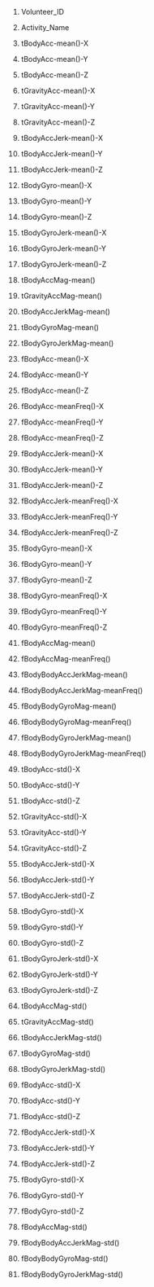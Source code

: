 1.	Volunteer_ID

2.	Activity_Name

3.	tBodyAcc-mean()-X

4.	tBodyAcc-mean()-Y

5.	tBodyAcc-mean()-Z

6.	tGravityAcc-mean()-X

7.	tGravityAcc-mean()-Y

8.	tGravityAcc-mean()-Z

9.	tBodyAccJerk-mean()-X

10.	tBodyAccJerk-mean()-Y

11.	tBodyAccJerk-mean()-Z

12.	tBodyGyro-mean()-X

13.	tBodyGyro-mean()-Y

14.	tBodyGyro-mean()-Z

15.	tBodyGyroJerk-mean()-X

16.	tBodyGyroJerk-mean()-Y

17.	tBodyGyroJerk-mean()-Z

18.	tBodyAccMag-mean()

19.	tGravityAccMag-mean()

20.	tBodyAccJerkMag-mean()

21.	tBodyGyroMag-mean()

22.	tBodyGyroJerkMag-mean()

23.	fBodyAcc-mean()-X

24.	fBodyAcc-mean()-Y

25.	fBodyAcc-mean()-Z

26.	fBodyAcc-meanFreq()-X

27.	fBodyAcc-meanFreq()-Y

28.	fBodyAcc-meanFreq()-Z

29.	fBodyAccJerk-mean()-X

30.	fBodyAccJerk-mean()-Y

31.	fBodyAccJerk-mean()-Z

32.	fBodyAccJerk-meanFreq()-X

33.	fBodyAccJerk-meanFreq()-Y

34.	fBodyAccJerk-meanFreq()-Z

35.	fBodyGyro-mean()-X

36.	fBodyGyro-mean()-Y

37.	fBodyGyro-mean()-Z

38.	fBodyGyro-meanFreq()-X

39.	fBodyGyro-meanFreq()-Y

40.	fBodyGyro-meanFreq()-Z

41.	fBodyAccMag-mean()

42.	fBodyAccMag-meanFreq()

43.	fBodyBodyAccJerkMag-mean()

44.	fBodyBodyAccJerkMag-meanFreq()

45.	fBodyBodyGyroMag-mean()

46.	fBodyBodyGyroMag-meanFreq()

47.	fBodyBodyGyroJerkMag-mean()

48.	fBodyBodyGyroJerkMag-meanFreq()

49.	tBodyAcc-std()-X

50.	tBodyAcc-std()-Y

51.	tBodyAcc-std()-Z

52.	tGravityAcc-std()-X

53.	tGravityAcc-std()-Y

54.	tGravityAcc-std()-Z

55.	tBodyAccJerk-std()-X

56.	tBodyAccJerk-std()-Y

57.	tBodyAccJerk-std()-Z

58.	tBodyGyro-std()-X

59.	tBodyGyro-std()-Y

60.	tBodyGyro-std()-Z

61.	tBodyGyroJerk-std()-X

62.	tBodyGyroJerk-std()-Y

63.	tBodyGyroJerk-std()-Z

64.	tBodyAccMag-std()

65.	tGravityAccMag-std()

66.	tBodyAccJerkMag-std()

67.	tBodyGyroMag-std()

68.	tBodyGyroJerkMag-std()

69.	fBodyAcc-std()-X

70.	fBodyAcc-std()-Y

71.	fBodyAcc-std()-Z

72.	fBodyAccJerk-std()-X

73.	fBodyAccJerk-std()-Y

74.	fBodyAccJerk-std()-Z

75.	fBodyGyro-std()-X

76.	fBodyGyro-std()-Y

77.	fBodyGyro-std()-Z

78.	fBodyAccMag-std()

79.	fBodyBodyAccJerkMag-std()

80.	fBodyBodyGyroMag-std()

81.	fBodyBodyGyroJerkMag-std()

